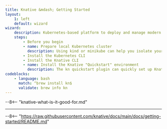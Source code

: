 ```yaml
---
title: Knative &mdash; Getting Started
layout:
    1: left
    default: wizard
wizard:
    description: Kubernetes-based platform to deploy and manage modern serverless workloads
    steps:
        - Before you begin
        - name: Prepare local Kubernetes cluster
          description: Using kind or minikube can help you isolate your Knative learning experiments.
        - Install the Kubernetes CLI
        - Install the Knative CLI
        - name: Install the Knative "Quickstart" environment
          description: The kn quickstart plugin can quickly set up Knative against kind of minikube
codeblocks:
    - language: bash
      match: ^brew install kn$
      validate: brew info kn
---
```


--8<-- "knative-what-is-it-good-for.md"

---

--8<-- "https://raw.githubusercontent.com/knative/docs/main/docs/getting-started/README.md"

<!-- This is a demonstration of including unmodified markdown content, and overlaying a wizard -->

